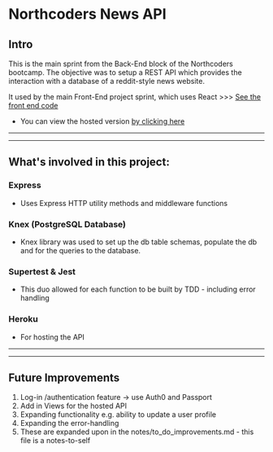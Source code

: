 # Northcoders News API

## Intro

  This is the main sprint from the Back-End block of the Northcoders bootcamp. The objective was to setup a REST API which provides the interaction with a database of a reddit-style news website. 
 
 It  used by the main Front-End project sprint, which uses React >>> [See the front end code](https://github.com/eccelm/NC-News-React-FrontEnd)

- You can view the hosted version [by clicking here](https://marthas-news-api.herokuapp.com/api)
***
***
## What's involved in this project:
### Express
- Uses Express HTTP utility methods and middleware functions 

### Knex (PostgreSQL Database)
- Knex library was used to set up the db table schemas, populate the db and for the queries to the database.

### Supertest & Jest
- This duo allowed for each function to be built by TDD - including error handling

### Heroku
- For hosting the API 
***
***
## Future Improvements
1. Log-in /authentication feature -> use Auth0 and Passport
2. Add in Views for the hosted API
3. Expanding functionality e.g. ability to update a user profile
4. Expanding the error-handling
5. These are expanded upon in the notes/to_do_improvements.md - this file is a notes-to-self 
